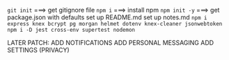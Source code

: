 `git init` ===> get gitignore file
`npm i` ===> install npm
`npm init -y` ===> get package.json with defaults
set up README.md
set up notes.md
`npm i express knex bcrypt pg morgan helmet dotenv knex-cleaner jsonwebtoken`
`npm i -D jest cross-env supertest nodemon`

LATER PATCH:
ADD NOTIFICATIONS
ADD PERSONAL MESSAGING
ADD SETTINGS (PRIVACY)